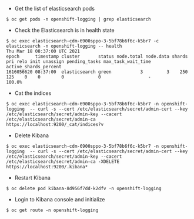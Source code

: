 * Get the list of elasticsearch pods
~~~
$ oc get pods -n openshift-logging | grep elasticsearch
~~~
* Check the Elasticsearch is in health state
~~~
$ oc exec elasticsearch-cdm-6900sppo-3-5bf78b6f6c-k5br7 -c elasticsearch -n openshift-logging -- health
Thu Mar 18 08:37:00 UTC 2021
epoch      timestamp cluster       status node.total node.data shards pri relo init unassign pending_tasks max_task_wait_time active_shards_percent
1616056620 08:37:00  elasticsearch green           3         3    250 125    0    0        0             0                  -                100.0%
~~~
* Cat the indices
~~~
$ oc exec elasticsearch-cdm-6900sppo-3-5bf78b6f6c-k5br7 -n openshift-logging  -- curl -s --cert /etc/elasticsearch/secret/admin-cert --key /etc/elasticsearch/secret/admin-key --cacert /etc/elasticsearch/secret/admin-ca https://localhost:9200/_cat/indices?v
~~~
* Delete Kibana
~~~
$ oc exec elasticsearch-cdm-6900sppo-3-5bf78b6f6c-k5br7 -n openshift-logging  -- curl -s --cert /etc/elasticsearch/secret/admin-cert --key /etc/elasticsearch/secret/admin-key --cacert /etc/elasticsearch/secret/admin-ca -XDELETE https://localhost:9200/.kibana*
~~~
* Restart Kibana
~~~
$ oc delete pod kibana-8d956f7dd-k2dfv -n openshift-logging
~~~
* Login to Kibana console and initialize
~~~
$ oc get route -n openshift-logging
~~~
